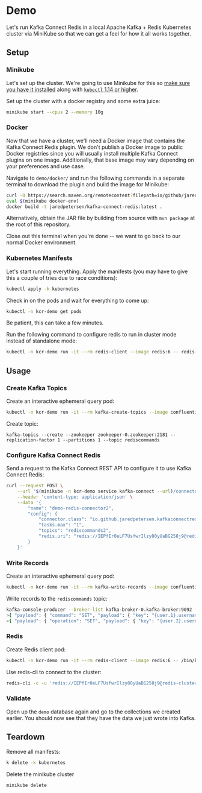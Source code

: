 # Demo
Let's run Kafka Connect Redis in a local Apache Kafka + Redis Kubernetes cluster via MiniKube so that we can get a feel for how it all works together.

## Setup
### Minikube
Let's set up the cluster. We're going to use Minikube for this so [make sure you have it installed](https://minikube.sigs.k8s.io/docs/start/) along with [`kubectl` 1.14 or higher](https://kubernetes.io/docs/tasks/tools/install-kubectl/).

Set up the cluster with a docker registry and some extra juice:
```bash
minikube start --cpus 2 --memory 10g
```

### Docker
Now that we have a cluster, we'll need a Docker image that contains the Kafka Connect Redis plugin. We don't publish a Docker image to public Docker registries since you will usually install multiple Kafka Connect plugins on one image. Additionally, that base image may vary depending on your preferences and use case.

Navigate to `demo/docker/` and run the following commands in a separate terminal to download the plugin and build the image for Minikube:
```bash
curl -O https://search.maven.org/remotecontent?filepath=io/github/jaredpetersen/kafka-connect-redis/1.0.0/kafka-connect-redis-1.0.0.jar
eval $(minikube docker-env)
docker build -t jaredpetersen/kafka-connect-redis:latest .
```

Alternatively, obtain the JAR file by building from source with `mvn package` at the root of this repository.

Close out this terminal when you're done -- we want to go back to our normal Docker environment.

### Kubernetes Manifests
Let's start running everything. Apply the manifests (you may have to give this a couple of tries due to race conditions):
```bash
kubectl apply -k kubernetes
```

Check in on the pods and wait for everything to come up:
```bash
kubectl -n kcr-demo get pods
```

Be patient, this can take a few minutes.

Run the following command to configure redis to run in cluster mode instead of standalone mode:
```bash
kubectl -n kcr-demo run -it --rm redis-client --image redis:6 -- redis-cli --pass IEPfIr0eLF7UsfwrIlzy80yUaBG258j9 --cluster create $(kubectl -n kcr-demo get pods -l app=redis-cluster -o jsonpath='{range.items[*]}{.status.podIP}:6379 ') --cluster-yes
```

## Usage
### Create Kafka Topics
Create an interactive ephemeral query pod:
```bash
kubectl -n kcr-demo run -it --rm kafka-create-topics --image confluentinc/cp-kafka:5.4.3 --command /bin/bash
```

Create topic:
```
kafka-topics --create --zookeeper zookeeper-0.zookeeper:2181 --replication-factor 1 --partitions 1 --topic rediscommands
```

### Configure Kafka Connect Redis
Send a request to the Kafka Connect REST API to configure it to use Kafka Connect Redis:
```bash
curl --request POST \
    --url "$(minikube -n kcr-demo service kafka-connect --url)/connectors" \
    --header 'content-type: application/json' \
    --data '{
        "name": "demo-redis-connector2",
        "config": {
            "connector.class": "io.github.jaredpetersen.kafkaconnectredis.sink.RedisSinkConnector",
            "tasks.max": "1",
            "topics": "rediscommands2",
            "redis.uri": "redis://IEPfIr0eLF7UsfwrIlzy80yUaBG258j9@redis-cluster"
        }
    }'
```

### Write Records
Create an interactive ephemeral query pod:
```bash
kubectl -n kcr-demo run -it --rm kafka-write-records --image confluentinc/cp-kafka:5.4.3 --command /bin/bash
```

Write records to the `rediscommands` topic:
```bash
kafka-console-producer --broker-list kafka-broker-0.kafka-broker:9092 --topic rediscommands2
>{ "payload": { "command": "SET", "payload": { "key": "{user.1}.username", "value": "jetpackmelon22" } }, "schema": { "type": "struct", "fields": [ { "field": "command", "type": "string", "optional": false }, { "field": "payload", "type": "struct", "fields": [ { "field": "key", "type": "string", "optional": false }, { "field": "value", "type": "string", "optional": false }, { "field": "expiration", "type": "struct", "fields": [ { "field": "type", "type": "string", "optional": false }, { "field": "time", "type": "int64", "optional": false } ], "optional": true }, { "field": "condition", "type": "string", "optional": true } ], "optional": false } ], "optional": false } }
>{ "payload": { "operation": "SET", "payload": { "key": "{user.2}.username", "value": "anchorgoat74", "expiration": { "type": "EX", "time": 2100 }, "condition": "NX" } }, "schema": { "type": "struct", "fields": [ { "field": "operation", "type": "string", "optional": false }, { "field": "payload", "type": { "type": "struct", "fields": [ { "field": "key", "type": "string", "optional": false }, { "field": "value", "type": "string", "optional": false }, { "field": "expiration", "type": "struct", "fields": [ { "field": "type", "type": "string", "optional": false }, { "field": "time", "type": "int64", "optional": false } ], "optional": true }, { "field": "condition", "type": "string", "optional": true } ], "optional": false } } ] } }
```

### Redis
Create Redis client pod:
```bash
kubectl -n kcr-demo run -it --rm redis-client --image redis:6 -- /bin/bash
```

Use redis-cli to connect to the cluster:
```bash
redis-cli -c -u 'redis://IEPfIr0eLF7UsfwrIlzy80yUaBG258j9@redis-cluster'
```

### Validate
Open up the `demo` database again and go to the collections we created earlier. You should now see that they have the data we just wrote into Kafka.

## Teardown
Remove all manifests:
```bash
k delete -k kubernetes
```

Delete the minikube cluster
```bash
minikube delete
```
